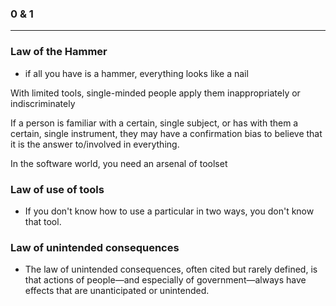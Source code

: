 ### 0 & 1
- - -

### Law of the Hammer
- if all you have is a hammer, everything looks like a nail

With limited tools, single-minded people apply them inappropriately or indiscriminately

If a person is familiar with a certain, single subject, or has with them a certain, single instrument, they may have a confirmation bias to believe that it is the answer to/involved in everything.

In the software world, you need an arsenal of toolset

### Law of use of tools
- If you don't know how to use a particular in two ways, you don't know that tool.

### Law of unintended consequences
- The law of unintended consequences, often cited but rarely defined, is that actions of people—and especially of government—always have effects that are unanticipated or unintended.
